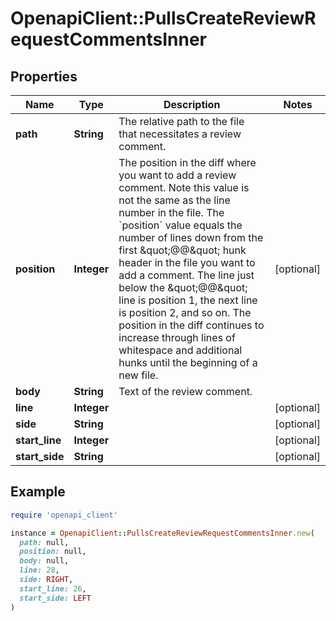 # OpenapiClient::PullsCreateReviewRequestCommentsInner

## Properties

| Name | Type | Description | Notes |
| ---- | ---- | ----------- | ----- |
| **path** | **String** | The relative path to the file that necessitates a review comment. |  |
| **position** | **Integer** | The position in the diff where you want to add a review comment. Note this value is not the same as the line number in the file. The &#x60;position&#x60; value equals the number of lines down from the first \&quot;@@\&quot; hunk header in the file you want to add a comment. The line just below the \&quot;@@\&quot; line is position 1, the next line is position 2, and so on. The position in the diff continues to increase through lines of whitespace and additional hunks until the beginning of a new file. | [optional] |
| **body** | **String** | Text of the review comment. |  |
| **line** | **Integer** |  | [optional] |
| **side** | **String** |  | [optional] |
| **start_line** | **Integer** |  | [optional] |
| **start_side** | **String** |  | [optional] |

## Example

```ruby
require 'openapi_client'

instance = OpenapiClient::PullsCreateReviewRequestCommentsInner.new(
  path: null,
  position: null,
  body: null,
  line: 28,
  side: RIGHT,
  start_line: 26,
  start_side: LEFT
)
```

